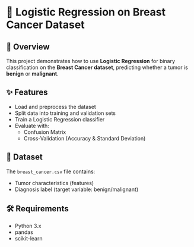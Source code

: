 # 🧬 Logistic Regression on Breast Cancer Dataset

## 📌 Overview
This project demonstrates how to use **Logistic Regression** for binary classification on the **Breast Cancer dataset**, predicting whether a tumor is **benign** or **malignant**.

## ✨ Features
- Load and preprocess the dataset
- Split data into training and validation sets
- Train a Logistic Regression classifier
- Evaluate with:
  - Confusion Matrix
  - Cross-Validation (Accuracy & Standard Deviation)

## 📂 Dataset
The `breast_cancer.csv` file contains:
- Tumor characteristics (features)
- Diagnosis label (target variable: benign/malignant)

## 🛠 Requirements
- Python 3.x
- pandas
- scikit-learn
